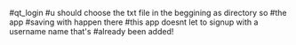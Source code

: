 #qt_login
#u should choose the txt file in the beggining as directory so #the app 
#saving with happen there
#this app doesnt let to signup with a username name that's #already been added!
